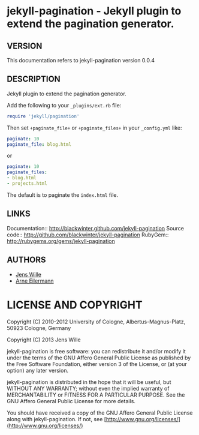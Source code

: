 # jekyll-pagination - Jekyll plugin to extend the pagination generator.

## VERSION

This documentation refers to jekyll-pagination version 0.0.4


## DESCRIPTION

Jekyll plugin to extend the pagination generator.

Add the following to your ```_plugins/ext.rb``` file:

```ruby
require 'jekyll/pagination'
```

Then set ```+paginate_file+``` or ```+paginate_files+``` in your ```_config.yml``` like:

```yaml
paginate: 10
paginate_file: blog.html
```

or

```yaml
paginate: 10
paginate_files:
- blog.html
- projects.html
```

The default is to paginate the ```index.html``` file.


## LINKS

Documentation:: http://blackwinter.github.com/jekyll-pagination
Source code::   http://github.com/blackwinter/jekyll-pagination
RubyGem::       http://rubygems.org/gems/jekyll-pagination


## AUTHORS

* [Jens Wille](mailto:jens.wille@gmail.com)
* [Arne Eilermann](mailto:eilermann@lavabit.com)


# LICENSE AND COPYRIGHT

Copyright (C) 2010-2012 University of Cologne,
Albertus-Magnus-Platz, 50923 Cologne, Germany

Copyright (C) 2013 Jens Wille

jekyll-pagination is free software: you can redistribute it and/or modify it
under the terms of the GNU Affero General Public License as published by the
Free Software Foundation, either version 3 of the License, or (at your option)
any later version.

jekyll-pagination is distributed in the hope that it will be useful, but
WITHOUT ANY WARRANTY; without even the implied warranty of MERCHANTABILITY or
FITNESS FOR A PARTICULAR PURPOSE. See the GNU Affero General Public License
for more details.

You should have received a copy of the GNU Affero General Public License along
with jekyll-pagination. If not, see [http://www.gnu.org/licenses/](http://www.gnu.org/licenses/)

